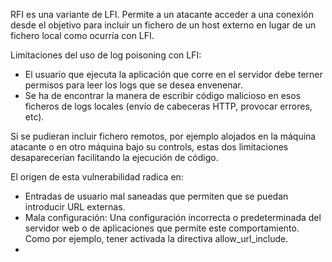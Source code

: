 RFI es una variante de LFI. Permite a un atacante acceder a una conexión desde el objetivo para incluir un fichero de un host externo en lugar de un fichero local como ocurría con LFI.

Limitaciones del uso de log poisoning con LFI:
- El usuario que ejecuta la aplicación que corre en el servidor debe terner permisos para leer los logs que se desea envenenar.
- Se ha de encontrar la manera de escribir código malicioso en esos ficheros de logs locales (envío de cabeceras HTTP, provocar errores, etc).

Si se pudieran incluir fichero remotos, por ejemplo alojados en la máquina atacante o en otro máquina bajo su controls, estas dos limitaciones desaparecerían facilitando la ejecución de código.

El origen de esta vulnerabilidad radica en:
- Entradas de usuario mal saneadas que permiten que se puedan introducir URL externas.
- Mala configuración: Una configuración incorrecta o predeterminada del servidor web o de aplicaciones que permite este comportamiento. Como por ejemplo, tener activada la directiva allow_url_include.
- 
